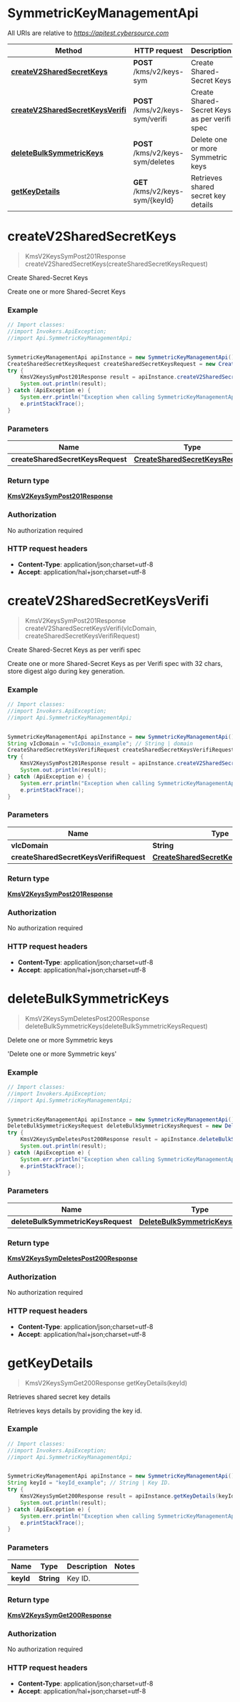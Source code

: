 # SymmetricKeyManagementApi

All URIs are relative to *https://apitest.cybersource.com*

Method | HTTP request | Description
------------- | ------------- | -------------
[**createV2SharedSecretKeys**](SymmetricKeyManagementApi.md#createV2SharedSecretKeys) | **POST** /kms/v2/keys-sym | Create Shared-Secret Keys
[**createV2SharedSecretKeysVerifi**](SymmetricKeyManagementApi.md#createV2SharedSecretKeysVerifi) | **POST** /kms/v2/keys-sym/verifi | Create Shared-Secret Keys as per verifi spec
[**deleteBulkSymmetricKeys**](SymmetricKeyManagementApi.md#deleteBulkSymmetricKeys) | **POST** /kms/v2/keys-sym/deletes | Delete one or more Symmetric keys
[**getKeyDetails**](SymmetricKeyManagementApi.md#getKeyDetails) | **GET** /kms/v2/keys-sym/{keyId} | Retrieves shared secret key details


<a name="createV2SharedSecretKeys"></a>
# **createV2SharedSecretKeys**
> KmsV2KeysSymPost201Response createV2SharedSecretKeys(createSharedSecretKeysRequest)

Create Shared-Secret Keys

Create one or more Shared-Secret Keys 

### Example
```java
// Import classes:
//import Invokers.ApiException;
//import Api.SymmetricKeyManagementApi;


SymmetricKeyManagementApi apiInstance = new SymmetricKeyManagementApi();
CreateSharedSecretKeysRequest createSharedSecretKeysRequest = new CreateSharedSecretKeysRequest(); // CreateSharedSecretKeysRequest | 
try {
    KmsV2KeysSymPost201Response result = apiInstance.createV2SharedSecretKeys(createSharedSecretKeysRequest);
    System.out.println(result);
} catch (ApiException e) {
    System.err.println("Exception when calling SymmetricKeyManagementApi#createV2SharedSecretKeys");
    e.printStackTrace();
}
```

### Parameters

Name | Type | Description  | Notes
------------- | ------------- | ------------- | -------------
 **createSharedSecretKeysRequest** | [**CreateSharedSecretKeysRequest**](CreateSharedSecretKeysRequest.md)|  |

### Return type

[**KmsV2KeysSymPost201Response**](KmsV2KeysSymPost201Response.md)

### Authorization

No authorization required

### HTTP request headers

 - **Content-Type**: application/json;charset=utf-8
 - **Accept**: application/hal+json;charset=utf-8

<a name="createV2SharedSecretKeysVerifi"></a>
# **createV2SharedSecretKeysVerifi**
> KmsV2KeysSymPost201Response createV2SharedSecretKeysVerifi(vIcDomain, createSharedSecretKeysVerifiRequest)

Create Shared-Secret Keys as per verifi spec

Create one or more Shared-Secret Keys as per Verifi spec with 32 chars, store digest algo during key generation. 

### Example
```java
// Import classes:
//import Invokers.ApiException;
//import Api.SymmetricKeyManagementApi;


SymmetricKeyManagementApi apiInstance = new SymmetricKeyManagementApi();
String vIcDomain = "vIcDomain_example"; // String | domain
CreateSharedSecretKeysVerifiRequest createSharedSecretKeysVerifiRequest = new CreateSharedSecretKeysVerifiRequest(); // CreateSharedSecretKeysVerifiRequest | 
try {
    KmsV2KeysSymPost201Response result = apiInstance.createV2SharedSecretKeysVerifi(vIcDomain, createSharedSecretKeysVerifiRequest);
    System.out.println(result);
} catch (ApiException e) {
    System.err.println("Exception when calling SymmetricKeyManagementApi#createV2SharedSecretKeysVerifi");
    e.printStackTrace();
}
```

### Parameters

Name | Type | Description  | Notes
------------- | ------------- | ------------- | -------------
 **vIcDomain** | **String**| domain |
 **createSharedSecretKeysVerifiRequest** | [**CreateSharedSecretKeysVerifiRequest**](CreateSharedSecretKeysVerifiRequest.md)|  |

### Return type

[**KmsV2KeysSymPost201Response**](KmsV2KeysSymPost201Response.md)

### Authorization

No authorization required

### HTTP request headers

 - **Content-Type**: application/json;charset=utf-8
 - **Accept**: application/hal+json;charset=utf-8

<a name="deleteBulkSymmetricKeys"></a>
# **deleteBulkSymmetricKeys**
> KmsV2KeysSymDeletesPost200Response deleteBulkSymmetricKeys(deleteBulkSymmetricKeysRequest)

Delete one or more Symmetric keys

&#39;Delete one or more Symmetric keys&#39; 

### Example
```java
// Import classes:
//import Invokers.ApiException;
//import Api.SymmetricKeyManagementApi;


SymmetricKeyManagementApi apiInstance = new SymmetricKeyManagementApi();
DeleteBulkSymmetricKeysRequest deleteBulkSymmetricKeysRequest = new DeleteBulkSymmetricKeysRequest(); // DeleteBulkSymmetricKeysRequest | 
try {
    KmsV2KeysSymDeletesPost200Response result = apiInstance.deleteBulkSymmetricKeys(deleteBulkSymmetricKeysRequest);
    System.out.println(result);
} catch (ApiException e) {
    System.err.println("Exception when calling SymmetricKeyManagementApi#deleteBulkSymmetricKeys");
    e.printStackTrace();
}
```

### Parameters

Name | Type | Description  | Notes
------------- | ------------- | ------------- | -------------
 **deleteBulkSymmetricKeysRequest** | [**DeleteBulkSymmetricKeysRequest**](DeleteBulkSymmetricKeysRequest.md)|  |

### Return type

[**KmsV2KeysSymDeletesPost200Response**](KmsV2KeysSymDeletesPost200Response.md)

### Authorization

No authorization required

### HTTP request headers

 - **Content-Type**: application/json;charset=utf-8
 - **Accept**: application/hal+json;charset=utf-8

<a name="getKeyDetails"></a>
# **getKeyDetails**
> KmsV2KeysSymGet200Response getKeyDetails(keyId)

Retrieves shared secret key details

Retrieves keys details by providing the key id.

### Example
```java
// Import classes:
//import Invokers.ApiException;
//import Api.SymmetricKeyManagementApi;


SymmetricKeyManagementApi apiInstance = new SymmetricKeyManagementApi();
String keyId = "keyId_example"; // String | Key ID. 
try {
    KmsV2KeysSymGet200Response result = apiInstance.getKeyDetails(keyId);
    System.out.println(result);
} catch (ApiException e) {
    System.err.println("Exception when calling SymmetricKeyManagementApi#getKeyDetails");
    e.printStackTrace();
}
```

### Parameters

Name | Type | Description  | Notes
------------- | ------------- | ------------- | -------------
 **keyId** | **String**| Key ID.  |

### Return type

[**KmsV2KeysSymGet200Response**](KmsV2KeysSymGet200Response.md)

### Authorization

No authorization required

### HTTP request headers

 - **Content-Type**: application/json;charset=utf-8
 - **Accept**: application/hal+json;charset=utf-8

